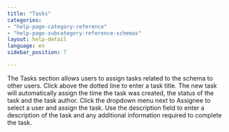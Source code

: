 ```yaml
---
title: "Tasks"
categories:
- "help-page-category-reference"
- "help-page-subcategory-reference-schemas"
layout: help-detail
language: en
sidebar_position: 7

---
```


The Tasks section allows users to assign tasks related to the schema to other users. Click above the dotted line to enter a task title. The new task will automatically assign the time the task was created, the status of the task and the task author. Click the dropdown menu next to Assignee to select a user and assign the task. Use the description field to enter a description of the task and any additional information required to complete the task.
